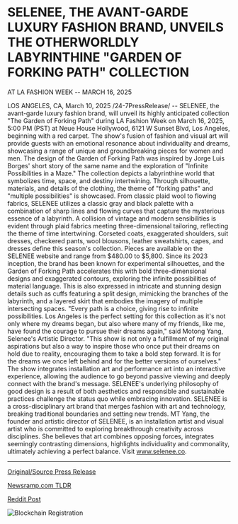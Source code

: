 # SELENEE, THE AVANT-GARDE LUXURY FASHION BRAND, UNVEILS THE OTHERWORLDLY LABYRINTHINE "GARDEN OF FORKING PATH" COLLECTION
AT LA FASHION WEEK -- MARCH 16, 2025

LOS ANGELES, CA, March 10, 2025 /24-7PressRelease/ -- SELENEE, the avant-garde luxury fashion brand, will unveil its highly anticipated collection "The Garden of Forking Path" during LA Fashion Week on March 16, 2025, 5:00 PM (PST) at Neue House Hollywood, 6121 W Sunset Blvd, Los Angeles, beginning with a red carpet. The show's fusion of fashion and visual art will provide guests with an emotional resonance about individuality and dreams, showcasing a range of unique and groundbreaking pieces for women and men.  The design of the Garden of Forking Path was inspired by Jorge Luis Borges' short story of the same name and the exploration of "Infinite Possibilities in a Maze." The collection depicts a labyrinthine world that symbolizes time, space, and destiny intertwining. Through silhouette, materials, and details of the clothing, the theme of "forking paths" and "multiple possibilities" is showcased.  From classic plaid wool to flowing fabrics, SELENEE utilizes a classic gray and black palette with a combination of sharp lines and flowing curves that capture the mysterious essence of a labyrinth. A collision of vintage and modern sensibilities is evident through plaid fabrics meeting three-dimensional tailoring, reflecting the theme of time intertwining. Corseted coats, exaggerated shoulders, suit dresses, checkered pants, wool blousons, leather sweatshirts, capes, and dresses define this season's collection. Pieces are available on the SELENEE website and range from $480.00 to $5,800.   Since its 2023 inception, the brand has been known for experimental silhouettes, and the Garden of Forking Path accelerates this with bold three-dimensional designs and exaggerated contours, exploring the infinite possibilities of material language. This is also expressed in intricate and stunning design details such as cuffs featuring a split design, mimicking the branches of the labyrinth, and a layered skirt that embodies the imagery of multiple intersecting spaces.  "Every path is a choice, giving rise to infinite possibilities. Los Angeles is the perfect setting for this collection as it's not only where my dreams began, but also where many of my friends, like me, have found the courage to pursue their dreams again," said Motong Yang, Selenee's Artistic Director. "This show is not only a fulfillment of my original aspirations but also a way to inspire those who once put their dreams on hold due to reality, encouraging them to take a bold step forward. It is for the dreams we once left behind and for the better versions of ourselves."   The show integrates installation art and performance art into an interactive experience, allowing the audience to go beyond passive viewing and deeply connect with the brand's message. SELENEE's underlying philosophy of good design is a result of both aesthetics and responsible and sustainable practices challenge the status quo while embracing innovation.  SELENEE is a cross-disciplinary art brand that merges fashion with art and technology, breaking traditional boundaries and setting new trends. MT Yang, the founder and artistic director of SELENEE, is an installation artist and visual artist who is committed to exploring breakthrough creativity across disciplines. She believes that art combines opposing forces, integrates seemingly contrasting dimensions, highlights individuality and commonality, ultimately achieving a perfect balance. Visit www.selenee.co. 

---

[Original/Source Press Release](https://www.24-7pressrelease.com/press-release/520456/selenee-the-avant-garde-luxury-fashion-brand-unveils-the-otherworldly-labyrinthine-garden-of-forking-path-collectionat-la-fashion-week-march-16-2025)
                    

[Newsramp.com TLDR](https://newsramp.com/curated-news/selenee-to-unveil-the-garden-of-forking-path-collection-at-la-fashion-week/1b9fdda507b55b8d0b04c521a5b08e2c) 

 



[Reddit Post](https://www.reddit.com/r/Lifestyle_Culture/comments/1j82b81/selenee_to_unveil_the_garden_of_forking_path/) 



![Blockchain Registration](https://cdn.newsramp.app/24-7PressRelease/qrcode/253/10/irisB_hQ.webp)